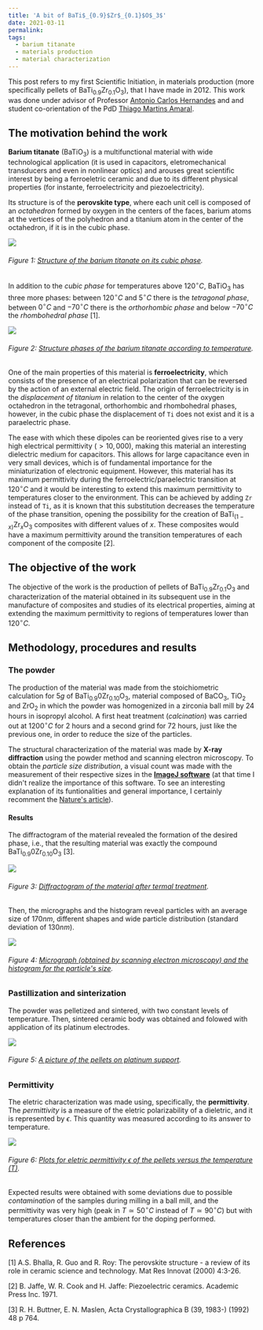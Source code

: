 ```yaml
---
title: 'A bit of BaTi$_{0.9}$Zr$_{0.1}$O$_3$'
date: 2021-03-11
permalink: 
tags:
  - barium titanate
  - materials production
  - material characterization
---
```


This post refers to my first Scientific Initiation, in materials production (more specifically pellets of BaTi$_{0.9}$Zr$_{0.1}$O$_3$), that I have made in 2012. This work was done under advisor of Professor [Antonio Carlos Hernandes](http://lattes.cnpq.br/2019448857205643) and and student co-orientation of the PdD [Thiago Martins Amaral](http://lattes.cnpq.br/4337492660554921).

The motivation behind the work
--------------------------

**Barium titanate** (BaTiO$_{3}$) is a multifunctional material with wide technological application (it is used in capacitors, eletromechanical transducers and even in nonlinear optics) and arouses great scientific interest by being a ferroeletric ceramic and due to its different physical properties (for instante, ferroelectricity and piezoelectricity).

Its structure is of the **perovskite type**, where each unit cell is composed of an _octahedron_ formed by oxygen in the centers of the faces, barium atoms at the vertices of the polyhedron and a titanium atom in the center of the octahedron, if it is in the cubic phase.

![](https://www.researchgate.net/profile/Ashok-Ranjan-2/publication/309000354/figure/fig1/AS:470625488773120@1489217268935/Structure-of-pervoskite-ABO3-unit-cell-structure-of-barium-titanate.png)
###### Figure 1: [Structure of the barium titanate on its cubic phase](https://www.researchgate.net/profile/Ashok-Ranjan-2/publication/309000354/figure/fig1/AS:470625488773120@1489217268935/Structure-of-pervoskite-ABO3-unit-cell-structure-of-barium-titanate.png).

In addition to the _cubic phase_ for temperatures above $120^{\circ}C$, BaTiO$_3$ has three more phases: between $120^{\circ}C$ and $5^{\circ}C$ there is the _tetragonal phase_, between $0^{\circ}C$ and $-70^{\circ}C$ there is the _orthorhombic phase_ and below $-70^{\circ}C$ the _rhombohedral phase_ [1].

![](https://pubs.rsc.org/image/article/2014/RA/c3ra44815k/c3ra44815k-f1.gif)
###### Figure 2: [Structure phases of the barium titanate according to temperature](https://pubs.rsc.org/image/article/2014/RA/c3ra44815k/c3ra44815k-f1.gif).

One of the main properties of this material is **ferroelectricity**, which consists of the presence of an electrical polarization that can be reversed by the action of an external electric field. The origin of ferroelectricity is in the _displacement of titanium_ in relation to the center of the oxygen octahedron in the tetragonal, orthorhombic and rhombohedral phases, however, in the cubic phase the displacement of `Ti` does not exist and it is a paraelectric phase.

The ease with which these dipoles can be reoriented gives rise to a very high electrical permittivity ($> 10,000$), making this material an interesting dielectric medium for capacitors. This allows for large capacitance even in very small devices, which is of fundamental importance for the miniaturization of electronic equipment. However, this material has its maximum permittivity during the ferroelectric/paraelectric transition at $120^{\circ} C$ and it would be interesting to extend this maximum permittivity to temperatures closer to the environment. This can be achieved by adding `Zr` instead of `Ti`, as it is known that this substitution decreases the temperature of the phase transition, opening the possibility for the creation of BaTi$_{(1-x)}$Zr$_x$O$_3$ composites with different values of $x$. These composites would have a maximum permittivity around the transition temperatures of each component of the composite [2].

The objective of the work
------
The objective of the work is the production of pellets of BaTi$_{0.9}$Zr$_{0.1}$O$_3$ and characterization of the material obtained in its subsequent use in the manufacture of composites and studies of its electrical properties, aiming at extending the maximum permittivity to regions of temperatures lower than $120^{\circ}C$.

Methodology,  procedures and results
------

### The powder

The production of the material was made from the stoichiometric calculation for $5 g$ of BaTi$_{0.9}$0Zr$_{0.10}$O$_3$, material composed of BaCO$_3$, TiO$_2$ and ZrO$_2$ in which the powder was homogenized in a zirconia ball mill by $24$ hours in isopropyl alcohol. A first heat treatment (_calcination_) was carried out at $1200^{\circ}C$ for $2$ hours and a second grind for $72$ hours, just like the previous one, in order to reduce the size of the particles.

The structural characterization of the material was made by **X-ray diffraction** using the powder method and scanning electron microscopy. To obtain the _particle size distribution_, a visual count was made with the measurement of their respective sizes in the [**ImageJ software**](https://imagej.nih.gov/ij/download.html) (at that time I didn't realize the importance of this software. To see an interesting explanation of its funtionalities and general importance, I certainly recomment the [Nature's article](https://www.nature.com/articles/d41586-021-00075-2?utm_source=Nature+Briefing&utm_campaign=8a84e193f6-briefing-dy-20210304&utm_medium=email&utm_term=0_c9dfd39373-8a84e193f6-43381817)).

#### Results

The diffractogram of the material revealed the formation of the desired phase, i.e., that the resulting material was exactly the compound BaTi$_{0.9}$0Zr$_{0.10}$O$_3$ [3].

![](https://raw.githubusercontent.com/natalidesanti/natalidesanti.github.io/master/images/Difratograma%20de%20Raio%20x.jpg)
###### Figure 3: [Diffractogram of the material after termal treatment](https://raw.githubusercontent.com/natalidesanti/natalidesanti.github.io/master/images/Difratograma%20de%20Raio%20x.jpg).

Then, the micrographs and the histogram reveal particles with an average size of $170 nm$, different shapes and wide particle distribution (standard deviation of $130 nm$).

![](https://raw.githubusercontent.com/natalidesanti/natalidesanti.github.io/master/images/Contagem%20de%20part%C3%ADculas.jpg)
###### Figure 4: [Micrograph (obtained by scanning electron microscopy) and the histogram for the particle's size](https://raw.githubusercontent.com/natalidesanti/natalidesanti.github.io/master/images/Contagem%20de%20part%C3%ADculas.jpg).

### Pastillization and sinterization

The powder was pelletized and sintered, with two constant levels of temperature. Then, sintered ceramic body was obtained and folowed with application of its platinum electrodes.

![](https://raw.githubusercontent.com/natalidesanti/natalidesanti.github.io/master/images/2012-06-22%2009.12.06.jpg)
###### Figure 5: [A picture of the pellets on platinum support](https://raw.githubusercontent.com/natalidesanti/natalidesanti.github.io/master/images/2012-06-22%2009.12.06.jpg).

### Permittivity

The eletric characterization was made using, specifically, the **permittivity**. The _permittivity_ is a measure of the eletric polarizability of a dieletric, and it is represented by $\epsilon$. This quantity was measured according to its answer to temperature.

![](https://raw.githubusercontent.com/natalidesanti/natalidesanti.github.io/master/images/Pastilha%20Sem%20Permissividade%20Real%20(SEM%20sem%201%20mg).jpg)
###### Figure 6: [Plots for eletric permittivity $\epsilon$ of the pellets versus the temperature ($T$)](https://raw.githubusercontent.com/natalidesanti/natalidesanti.github.io/master/images/2012-06-22%2009.12.06.jpg).

Expected results were obtained with some deviations due to possible _contamination_ of the samples during milling in a ball mill, and the permittivity was very high (peak in $T \simeq 50^{\circ}C$ instead of $T \simeq 90^{\circ}C$) but with temperatures closer than the ambient for the doping performed.

References
------

[1] A.S. Bhalla, R. Guo and R. Roy: The perovskite structure - a review of its role in ceramic science and technology. Mat Res Innovat (2000) 4:3-26.

[2] B. Jaffe, W. R. Cook and H. Jaffe: Piezoelectric ceramics. Academic Press Inc. 1971.

[3] R. H. Buttner, E. N. Maslen, Acta Crystallographica B (39, 1983-) (1992) 48 p 764.
